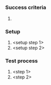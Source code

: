 ## <story id>
## <test description>

### Success criteria
1. <criteria>

### Setup
1. <setup step 1>
2. <setup step 2>

### Test process
1. <step 1>
2. <step 2>

